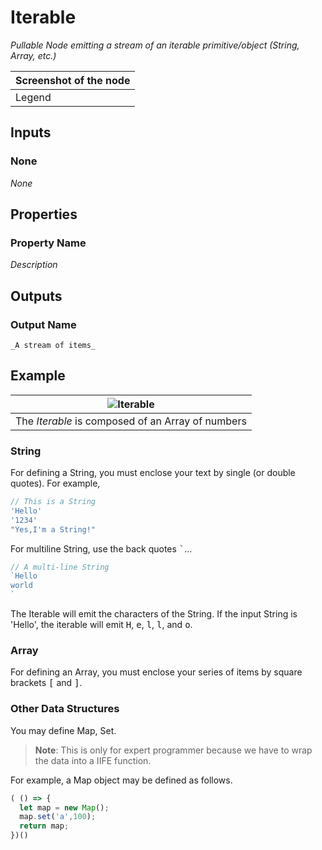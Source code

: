 # Iterable

_Pullable Node emitting a stream of an iterable primitive/object (String, Array, etc.)_

| Screenshot of the node |
|------------------------|
|Legend|


## Inputs

### None

_None_

## Properties
   
### Property Name

_Description_

## Outputs

### Output Name
    _A stream of items_

## Example

| ![Iterable](./img/first_example.png) |
|------------------------|
|The _Iterable_ is composed of an Array of numbers|

### String

For defining a String, you must enclose your text by single (or double quotes). For example,

```javascript
// This is a String
'Hello'
'1234'
"Yes,I'm a String!"
```

For multiline String, use the back quotes <kbd>`</kbd>...
```javascript
// A multi-line String
`Hello
world
`
```

The Iterable will emit the characters of the String. If the input String is 'Hello', the iterable will emit <kbd>H</kbd>, <kbd>e</kbd>, <kbd>l</kbd>, <kbd>l</kbd>, and <kbd>o</kbd>.
### Array

For defining an Array, you must enclose your series of items by square brackets <kbd>[</kbd> and <kbd>]</kbd>.

### Other Data Structures

You may define Map, Set.

> **Note**: This is only for expert programmer because we have to wrap the data into a IIFE function.

For example, a Map object may be defined as follows.

```javascript
( () => {
  let map = new Map();
  map.set('a',100);
  return map;
})()
```

